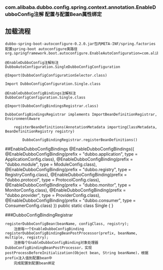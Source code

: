 ### com.alibaba.dubbo.config.spring.context.annotation.EnableDubboConfig注解 配置与配置Bean属性绑定

## 加载流程
    dubbo-spring-boot-autoconfigure-0.2.0.jar包内META-INF/spring.factories配置spring-boot autoconfigure类路径org.springframework.boot.autoconfigure.EnableAutoConfiguration=com.alibaba.boot.dubbo.autoconfigure.DubboAutoConfiguration
	
	@EnableDubboConfig注解标注DubboAutoConfiguration.SingleDubboConfigConfiguration
	
	@Import(DubboConfigConfigurationSelector.class)
	
	Import DubboConfigConfiguration.Single.class
	
	@EnableDubboConfigBindings注解标注 DubboConfigConfiguration.Single.class
	
	@Import(DubboConfigBindingsRegistrar.class)
	
	DubboConfigBindingsRegistrar implements ImportBeanDefinitionRegistrar, EnvironmentAware
		
		registerBeanDefinitions(AnnotationMetadata importingClassMetadata, BeanDefinitionRegistry registry)
			
			DubboConfigBindingRegistrar.registerBeanDefinitions()

##EnableDubboConfigBindings
		@EnableDubboConfigBindings({
			@EnableDubboConfigBinding(prefix = "dubbo.application", type = ApplicationConfig.class),
			@EnableDubboConfigBinding(prefix = "dubbo.module", type = ModuleConfig.class),
			@EnableDubboConfigBinding(prefix = "dubbo.registry", type = RegistryConfig.class),
			@EnableDubboConfigBinding(prefix = "dubbo.protocol", type = ProtocolConfig.class),
			@EnableDubboConfigBinding(prefix = "dubbo.monitor", type = MonitorConfig.class),
			@EnableDubboConfigBinding(prefix = "dubbo.provider", type = ProviderConfig.class),
			@EnableDubboConfigBinding(prefix = "dubbo.consumer", type = ConsumerConfig.class)
		})
		public static class Single {
		}

###DubboConfigBindingRegistrar

	registerDubboConfigBean(beanName, configClass, registry);
		注册每一个EnableDubboConfigBinding
	registerDubboConfigBindingBeanPostProcessor(prefix, beanName, multiple, registry);
		注册每个EnableDubboConfigBinding对象处理器DubboConfigBindingBeanPostProcessor，实现postProcessBeforeInitialization(Object bean, String beanName)，根据prefix注入值到配置bean中
		完成配置到配置bean绑定
